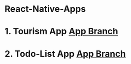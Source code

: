 # React-Native-Apps

# 1. Tourism App [App Branch](https://github.com/kumar964050/React-Native-Apps/tree/tourism)
# 2. Todo-List App [App Branch](https://github.com/kumar964050/React-Native-Apps/tree/todo-list)

